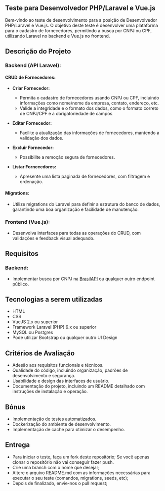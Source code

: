 ## Teste para Desenvolvedor PHP/Laravel e Vue.js

Bem-vindo ao teste de desenvolvimento para a posição de Desenvolvedor PHP/Laravel e Vue.js. O objetivo deste teste é desenvolver uma plataforma para o cadastro de fornecedores, permitindo a busca por CNPJ ou CPF, utilizando Laravel no backend e Vue.js no frontend.

## Descrição do Projeto

### Backend (API Laravel):

#### CRUD de Fornecedores:

- **Criar Fornecedor:**
  - Permita o cadastro de fornecedores usando CNPJ ou CPF, incluindo informações como nome/nome da empresa, contato, endereço, etc.
  - Valide a integridade e o formato dos dados, como o formato correto de CNPJ/CPF e a obrigatoriedade de campos.

- **Editar Fornecedor:**
  - Facilite a atualização das informações de fornecedores, mantendo a validação dos dados.

- **Excluir Fornecedor:**
  - Possibilite a remoção segura de fornecedores.

- **Listar Fornecedores:**
  - Apresente uma lista paginada de fornecedores, com filtragem e ordenação.

#### Migrations:

- Utilize migrations do Laravel para definir a estrutura do banco de dados, garantindo uma boa organização e facilidade de manutenção.

### Frontend (Vue.js):

- Desenvolva interfaces para todas as operações do CRUD, com validações e feedback visual adequado.

## Requisitos

### Backend:
- Implementar busca por CNPJ na [BrasilAPI](https://brasilapi.com.br/docs#tag/CNPJ/paths/~1cnpj~1v1~1{cnpj}/get) ou qualquer outro endpoint público.

## Tecnologias a serem utilizadas
- HTML
- CSS
- VueJS 2.x ou superior
- Framework Laravel (PHP) 9.x ou superior
- MySQL ou Postgres
- Pode utilizar Bootstrap ou qualquer outro UI Design

## Critérios de Avaliação

- Adesão aos requisitos funcionais e técnicos.
- Qualidade do código, incluindo organização, padrões de desenvolvimento e segurança.
- Usabilidade e design das interfaces de usuário.
- Documentação do projeto, incluindo um README detalhado com instruções de instalação e operação.

## Bônus

- Implementação de testes automatizados.
- Dockerização do ambiente de desenvolvimento.
- Implementação de cache para otimizar o desempenho.

## Entrega

- Para iniciar o teste, faça um fork deste repositório; Se você apenas clonar o repositório não vai conseguir fazer push.
- Crie uma branch com o nome que desejar;
- Altere o arquivo README.md com as informações necessárias para executar o seu teste (comandos, migrations, seeds, etc);
- Depois de finalizado, envie-nos o pull request;
